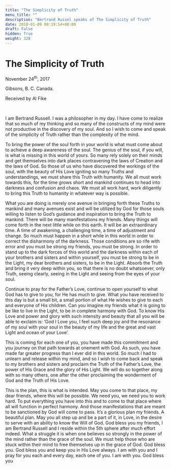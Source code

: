 ```yaml
---
title: "The Simplicity of Truth"
menu_title: ""
description: "Bertrand Russel speaks of The Simplicity of Truth"
date: 2018-01-09 00:19:54+00:00
draft: False
hidden: True
weight: 328
---
```

# The Simplicity of Truth

November 24<sup>th</sup>, 2017

Gibsons, B. C. Canada.

Received by Al Fike

 

I am Bertrand Russell. I was a philosopher in my day. I have come to realize that so much of my thinking and so many of the constructs of my mind were not productive in the discovery of my soul. And so I wish to come and speak of the simplicity of Truth rather than the complexity of the mind. 

To bring the power of the soul forth in your world is what must come about to achieve a deep awareness of the soul. The genius of the soul, if you will, is what is missing in this world of yours. So many rely solely on their minds and get themselves into dark places contravening the laws of Creation and the laws of God. So those of us who have discovered the workings of the soul, with the beauty of His Love igniting so many Truths and understandings, we must share this Truth with humanity. We all must work towards this, for the time grows short and mankind continues to head into darkness and confusion and chaos. We must all work hard, work diligently to bring this Truth to humanity in whatever way is possible. 

What you are doing is merely one avenue in bringing forth these Truths to mankind and many avenues exist and will be utilized by God for those souls willing to listen to God’s guidance and inspiration to bring the Truth to mankind. There will be many manifestations my friends. Many things will come forth in the next little while on this earth. It will be an extraordinary time. A time of awakening, a challenging time, a time of adjustment and change. So much must happen in a short while in this world in order to correct the disharmony of the darkness. Those conditions are so rife with error and you must be strong my friends, you must be strong. In order to stand up to the dark forces of this world and the darkness within each of your brothers and sisters and within yourself, you must be strong to be in the Light, my dear brothers and sisters, to be in the Light.  Absorb the Truth and bring it very deep within you, so that there is no doubt whatsoever, only Truth, seeing clearly, seeing in the Light and seeing from the eyes of your soul.

Continue to pray for the Father’s Love, continue to open yourself to what God has to give to you, for He has much to give. What you have received to this day is but a small bit, a small portion of what He wishes to give to each and everyone of His children. Can you imagine my friends what it is going to be like to live in the Light, to be in complete harmony with God. To know His Love and power and glory with such intensity and beauty that all you will be able to exclaim is: ‘God I Love you, I feel such deep joy and the resonance of my soul with your soul in the beauty of my life and the great and vast Light and ocean of your Love’. 

This is coming for each one of you, you have made this commitment and you journey on that path towards at onement with God. As such, you have made far greater progress than I ever did in this world. So much I had to unlearn and release within my mind, and so I wish to come back and speak to my brothers and sisters and proclaim the Truth of the Father’s Love, the power of His Grace and the glory of His Light. We will do so together along with so many others, one after the other proclaiming the wonderment of God and the Truth of His Love. 

This is the plan, this is what is intended. May you come to that place, my dear friends, where this will be possible. We need you, we need you to work hard. To put everything you have into this and to come to that place where all will function in perfect harmony. And those manifestations that are meant to be sanctioned by God will come to pass. It’s a glorious plan my friends. A beautiful plan. May you all step up and be a part of it, in Love, in the desire to serve with an ability to know the Will of God.  God bless you my friends, I am Bertrand Russell and I reside within the 5th sphere after much effort indeed. What a struggle it is when one believes so strongly in the power of the mind rather than the grace of the soul. We must help those who are stuck within their mind to free themselves up in the grace of God. God bless you. God bless you and keep you in His Love always. I am with you and I pray for you each and every day, each one of you. I am with you. God bless you 

